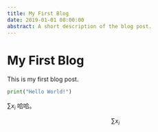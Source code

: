 ```yaml
---
title: My First Blog
date: 2019-01-01 08:00:00
abstract: A short description of the blog post.
---
```


# My First Blog

This is my first blog post.

```python
print("Hello World!")
```

$\sum x_i$ 哈哈。

$$
\sum x_i
$$
